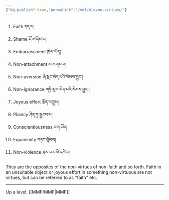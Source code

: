 ```yaml
---
{"dg-publish":true,"permalink":"/mmf/eleven-virtues/"}
---
```


1. Faith དད་པ།
2. Shame ངོ་ཚ་ཤེས་པ།
3. Embarrassment ཁྲེལ་ཡོད།
4. Non-attachment མ་ཆགས་པ།
5. Non-aversion ཞེ་སྡང་མེད་པའི་སེམས་བྱུང་།
6. Non-ignorance གཏི་མུག་མེད་པའི་སེམས་བྱུང་།
7. Joyous effort རྩོན་འགྲུས།
8. Pliancy ཤིན་ཏུ་སྦྱངས་པ།
9. Conscientiousness བག་ཡོད།
10. Equanimity བཏང་སྙོམས།
11. Non-violence རྣམ་པར་མི་འཚེ་བ།

They are the opposites of the non-virtues of non-faith and so forth.
Faith in an unsuitable object or joyous effort in something non-virtuous are not virtues, but can be referred to as "faith" etc.

---
Up a level: [[MMF/MMF\|MMF]]